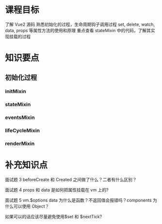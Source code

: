 # 课程目标

了解 Vue2 源码
熟悉初始化的过程，生命周期钩子调用过程
set, delete, watch, data, props 等属性方法的使用和原理
重点查看 stateMixin 中的代码，了解其实现挂载的过程

# 知识要点

## 初始化过程

### initMixin

### stateMixin

### eventsMixin

### lifeCycleMixin

### renderMixin

# 补充知识点

面试题 3 beforeCreate 和 Created 之间做了什么？二者有什么区别？

面试题 4 props 和 data 是如何把属性挂载在 vm 上的?

面试题 5 vm.$options data 为什么是函数？不返回值会报错吗？components 为什么可以使用 Object？

如果可以的话应该尽量避免使用$set 和 $nextTick?
